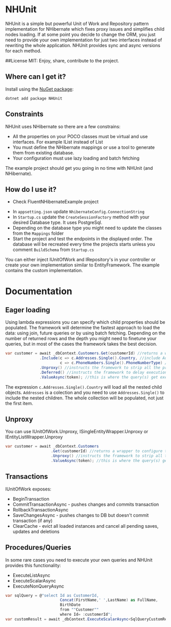 # NHUnit
NHUnit is a simple but powerful Unit of Work and Repository pattern implementation for NHibernate which fixes proxy issues and simplifies child nodes loading.
If at some point you decide to change the ORM, you just need to provide your own implementation for just two interfaces instead of rewriting the whole application.
NHUnit provides sync and async versions for each method.

##License
MIT: Enjoy, share, contribute to the project.


## Where can I get it?

Install using the [NuGet package](http://nuget.org):

```
dotnet add package NHUnit
```


## Constraints
NHUnit uses NHibernate so there are a few constrains:
 - All the properties on your POCO classes must be virtual and use interfaces. For example IList<T> instead of List<T>
 - You must define the NHibernate mappings or use a tool to generate them from existing database.
 - Your configuration must use lazy loading and batch fetching

The example project should get you going in no time with NHUnit (and NHibernate).


## How do I use it?
* Check FluentNHibernateExample project
- In `appsetting.json` update `NhibernateConfig.ConnectionString`
- In `Startup.cs` update the `CreateSessionFactory` method with your desired Database type. It uses PostgreSql.
- Depending on the database type you might need to update the classes from the `Mappings` folder
- Start the project and test the endpoints in the displayed order. The database will be recreated every time the projects starts unless you comment `BuildSchema` from `Startup.cs`

You can either inject IUnitOfWork and IRepository<T>'s in your controller or create your own implementation similar to EntityFramework. The example contains the custom implementation.


# Documentation

## Eager loading
Using lambda expressions you can specify which child properties should be populated. The framework will determine the fastest approach to load the data: using join, future queries or by using batch fetching.
Depending on the number of returned rows and the depth you might need to finetune your queries, but in most of the cases the framework takes the best decision.

```csharp
var customer = await _dbContext.Customers.Get(customerId) //returns a wrapper to configure the query
               .Include(c => c.Addresses.Single().Country, //include Addresses and Country
                        c => c.PhoneNumbers.Single().PhoneNumberType) //include all PhoneNumbers with PhoneNumberType
               .Unproxy() //instructs the framework to strip all the proxy classes when the Value is returned
               .Deferred() //instructs the framework to delay execution
               .ValueAsync(token); //this is where the query(s) get executed
```

The expression `c.Addresses.Single().Country` will load all the nested child objects. 
`Addresses` is a colection and you need to use `Addresses.Single()` to include the nested children. The whole collection will be populated, not just the first item.


## Unproxy
You can use IUnitOfWork.Unproxy, ISingleEntityWrapper.Unproxy or IEntityListWrapper.Unproxy

```csharp
var customer = await _dbContext.Customers
                    .Get(customerId) //returns a wrapper to configure the query
                    .Unproxy() //instructs the framework to strip all the proxy classes when the Value is returned
                    .ValueAsync(token); //this is where the query(s) get executed
```

## Transactions
IUnitOfWork exposes:
- BeginTransaction
- CommitTransactionAsync - pushes changes and commits transaction 
- RollbackTransactionAsync
- SaveChangesAsync - pushes changes to DB but doesn't commit transaction (if any)
- ClearCache - evict all loaded instances and cancel all pending saves, updates and deletions


## Procedures/Queries
In some rare cases you need to execute your own queries and NHUnit provides this functionality:
- ExecuteListAsync
- ExecuteScalarAsync
- ExecuteNonQueryAsync

```csharp
var sqlQuery = @"select Id as CustomerId,
                        Concat(FirstName,' ',LastName) as FullName,
                        BirthDate
                        from ""Customer""
                        where Id= :customerId";
var customResult = await _dbContext.ExecuteScalarAsync<SqlQueryCustomResult>(sqlQuery, new { customerId = 11 });
```